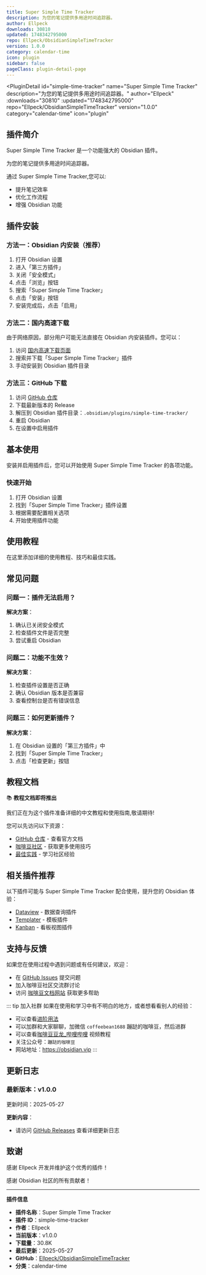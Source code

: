 ```yaml
---
title: Super Simple Time Tracker
description: 为您的笔记提供多用途时间追踪器。
author: Ellpeck
downloads: 30810
updated: 1748342795000
repo: Ellpeck/ObsidianSimpleTimeTracker
version: 1.0.0
category: calendar-time
icon: plugin
sidebar: false
pageClass: plugin-detail-page
---
```


<PluginDetail
  id="simple-time-tracker"
  name="Super Simple Time Tracker"
  description="为您的笔记提供多用途时间追踪器。"
  author="Ellpeck"
  :downloads="30810"
  :updated="1748342795000"
  repo="Ellpeck/ObsidianSimpleTimeTracker"
  version="1.0.0"
  category="calendar-time"
  icon="plugin"
>

<!-- AUTO_GENERATED_START -->
## 插件简介

Super Simple Time Tracker 是一个功能强大的 Obsidian 插件。

为您的笔记提供多用途时间追踪器。

通过 Super Simple Time Tracker,您可以:

- 提升笔记效率
- 优化工作流程
- 增强 Obsidian 功能

<!-- AUTO_GENERATED_END -->

<!-- AUTO_GENERATED_START -->
## 插件安装

### 方法一：Obsidian 内安装（推荐）

1. 打开 Obsidian 设置
2. 进入「第三方插件」
3. 关闭「安全模式」
4. 点击「浏览」按钮
5. 搜索「Super Simple Time Tracker」
6. 点击「安装」按钮
7. 安装完成后，点击「启用」

### 方法二：国内高速下载

由于网络原因，部分用户可能无法直接在 Obsidian 内安装插件。您可以：

1. 访问 [国内高速下载页面](/zh/documentation/obsidian-plugins-download.html)
2. 搜索并下载「Super Simple Time Tracker」插件
3. 手动安装到 Obsidian 插件目录

### 方法三：GitHub 下载

1. 访问 [GitHub 仓库](https://github.com/Ellpeck/ObsidianSimpleTimeTracker)
2. 下载最新版本的 Release
3. 解压到 Obsidian 插件目录：`.obsidian/plugins/simple-time-tracker/`
4. 重启 Obsidian
5. 在设置中启用插件

## 基本使用

安装并启用插件后，您可以开始使用 Super Simple Time Tracker 的各项功能。

### 快速开始

1. 打开 Obsidian 设置
2. 找到「Super Simple Time Tracker」插件设置
3. 根据需要配置相关选项
4. 开始使用插件功能

<!-- AUTO_GENERATED_END -->

<!-- CUSTOM_CONTENT_START:tutorial -->
## 使用教程

在这里添加详细的使用教程、技巧和最佳实践。

<!-- CUSTOM_CONTENT_END:tutorial -->

<!-- SHARED_CONTENT_START -->
## 常见问题

### 问题一：插件无法启用？

**解决方案**：
1. 确认已关闭安全模式
2. 检查插件文件是否完整
3. 尝试重启 Obsidian

### 问题二：功能不生效？

**解决方案**：
1. 检查插件设置是否正确
2. 确认 Obsidian 版本是否兼容
3. 查看控制台是否有错误信息

### 问题三：如何更新插件？

**解决方案**：
1. 在 Obsidian 设置的「第三方插件」中
2. 找到「Super Simple Time Tracker」
3. 点击「检查更新」按钮

## 教程文档

📚 **教程文档即将推出**

我们正在为这个插件准备详细的中文教程和使用指南,敬请期待!

您可以先访问以下资源：
- [GitHub 仓库](https://github.com/Ellpeck/ObsidianSimpleTimeTracker) - 查看官方文档
- [咖啡豆社区](/zh/bases/) - 获取更多使用技巧
- [最佳实践](/zh/best-practices/) - 学习社区经验

## 相关插件推荐

以下插件可能与 Super Simple Time Tracker 配合使用，提升您的 Obsidian 体验：

- [Dataview](/zh/plugins/dataview.html) - 数据查询插件
- [Templater](/zh/plugins/templater-obsidian.html) - 模板插件
- [Kanban](/zh/plugins/obsidian-kanban.html) - 看板视图插件

## 支持与反馈

如果您在使用过程中遇到问题或有任何建议，欢迎：

- 在 [GitHub Issues](https://github.com/Ellpeck/ObsidianSimpleTimeTracker/issues) 提交问题
- 加入咖啡豆社区交流群讨论
- 访问 [咖啡豆文档网站](https://obsidian.vip) 获取更多帮助

::: tip 加入社群
如果在使用和学习中有不明白的地方，或者想看看别人的经验：
- 可以查看[进阶用法](/zh/advanced)
- 可以加群和大家聊聊，加微信 `coffeebean1688` 蹦跶的咖啡豆，然后进群
- 可以查看[咖啡豆豆龙_哔哩哔哩](https://space.bilibili.com/618777356) 视频教程
- 关注公众号：`蹦跶的咖啡豆`
- 网站地址：https://obsidian.vip
:::
<!-- SHARED_CONTENT_END -->

<!-- AUTO_GENERATED_START -->
## 更新日志

### 最新版本：v1.0.0

更新时间：2025-05-27

**更新内容**：
- 请访问 [GitHub Releases](https://github.com/Ellpeck/ObsidianSimpleTimeTracker/releases) 查看详细更新日志

## 致谢

感谢 Ellpeck 开发并维护这个优秀的插件！

感谢 Obsidian 社区的所有贡献者！

---

**插件信息**
- **插件名称**：Super Simple Time Tracker
- **插件 ID**：simple-time-tracker
- **作者**：Ellpeck
- **当前版本**：v1.0.0
- **下载量**：30.8K
- **最后更新**：2025-05-27
- **GitHub**：[Ellpeck/ObsidianSimpleTimeTracker](https://github.com/Ellpeck/ObsidianSimpleTimeTracker)
- **分类**：calendar-time
<!-- AUTO_GENERATED_END -->

</PluginDetail>

